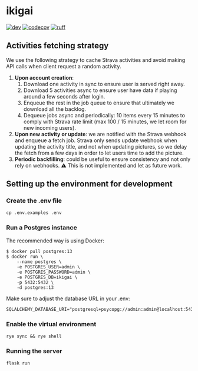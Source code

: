 # ikigai

[![dev](https://github.com/paulnicolet/ikigai/actions/workflows/dev.yaml/badge.svg)](https://github.com/paulnicolet/ikigai/actions/workflows/dev.yaml)
[![codecov](https://codecov.io/github/paulnicolet/ikigai/branch/main/graph/badge.svg?token=8VND8ZPWL9)](https://codecov.io/github/paulnicolet/ikigai)
[![ruff](https://img.shields.io/endpoint?url=https://raw.githubusercontent.com/astral-sh/ruff/main/assets/badge/v2.json)](https://github.com/astral-sh/ruff)

## Activities fetching strategy

We use the following strategy to cache Strava activities and avoid making API calls when client request a random activity.

1. **Upon account creation**:
   1. Download one activity in sync to ensure user is served right away.
   2. Download 5 activities async to ensure user have data if playing around a few seconds after login.
   3. Enqueue the rest in the job queue to ensure that ultimately we download all the backlog.
   4. Dequeue jobs async and periodically: 10 items every 15 minutes to comply with Strava rate limit (max 100 / 15 minutes, we let room for new incoming users).
2. **Upon new activity or update**: we are notified with the Strava webhook and enqueue a fetch job. Strava only sends update webhook when updating the activity title, and not when updating pictures, so we delay the fetch from a few days in order to let users time to add the picture.
3. **Periodic backfilling**: could be useful to ensure consistency and not only rely on webhooks. ⚠️ This is not implemented and let as future work.

## Setting up the environment for development

### Create the .env file

```
cp .env.examples .env
```

### Run a Postgres instance

The recommended way is using Docker:

```
$ docker pull postgres:13
$ docker run \
    --name postgres \
    -e POSTGRES_USER=admin \
    -e POSTGRES_PASSWORD=admin \
    -e POSTGRES_DB=ikigai \
    -p 5432:5432 \
    -d postgres:13
```

Make sure to adjust the database URL in your .env:

```
SQLALCHEMY_DATABASE_URI="postgresql+psycopg://admin:admin@localhost:5432/ikigai"
```

### Enable the virtual environment

```
rye sync && rye shell
```

### Running the server

```
flask run
```
